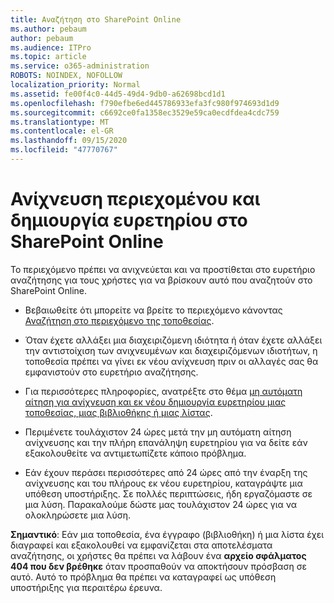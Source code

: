 ```yaml
---
title: Αναζήτηση στο SharePoint Online
ms.author: pebaum
author: pebaum
ms.audience: ITPro
ms.topic: article
ms.service: o365-administration
ROBOTS: NOINDEX, NOFOLLOW
localization_priority: Normal
ms.assetid: fe00f4c0-44d5-49d4-9db0-a62698bcd1d1
ms.openlocfilehash: f790efbe6ed445786933efa3fc980f974693d1d9
ms.sourcegitcommit: c6692ce0fa1358ec3529e59ca0ecdfdea4cdc759
ms.translationtype: MT
ms.contentlocale: el-GR
ms.lasthandoff: 09/15/2020
ms.locfileid: "47770767"
---
```

# <a name="content-crawling-and-indexing-in-sharepoint-online"></a>Ανίχνευση περιεχομένου και δημιουργία ευρετηρίου στο SharePoint Online

Το περιεχόμενο πρέπει να ανιχνεύεται και να προστίθεται στο ευρετήριο αναζήτησης για τους χρήστες για να βρίσκουν αυτό που αναζητούν στο SharePoint Online.

- Βεβαιωθείτε ότι μπορείτε να βρείτε το περιεχόμενο κάνοντας [Αναζήτηση στο περιεχόμενο της τοποθεσίας](https://docs.microsoft.com/sharepoint/make-site-content-searchable).

- Όταν έχετε αλλάξει μια διαχειριζόμενη ιδιότητα ή όταν έχετε αλλάξει την αντιστοίχιση των ανιχνευμένων και διαχειριζόμενων ιδιοτήτων, η τοποθεσία πρέπει να γίνει εκ νέου ανίχνευση πριν οι αλλαγές σας θα εμφανιστούν στο ευρετήριο αναζήτησης.

- Για περισσότερες πληροφορίες, ανατρέξτε στο θέμα [μη αυτόματη αίτηση για ανίχνευση και εκ νέου δημιουργία ευρετηρίου μιας τοποθεσίας, μιας βιβλιοθήκης ή μιας λίστας](https://docs.microsoft.com/sharepoint/crawl-site-content).

- Περιμένετε τουλάχιστον 24 ώρες μετά την μη αυτόματη αίτηση ανίχνευσης και την πλήρη επανάληψη ευρετηρίου για να δείτε εάν εξακολουθείτε να αντιμετωπίζετε κάποιο πρόβλημα.

- Εάν έχουν περάσει περισσότερες από 24 ώρες από την έναρξη της ανίχνευσης και του πλήρους εκ νέου ευρετηρίου, καταγράψτε μια υπόθεση υποστήριξης. Σε πολλές περιπτώσεις, ήδη εργαζόμαστε σε μια λύση. Παρακαλούμε δώστε μας τουλάχιστον 24 ώρες για να ολοκληρώσετε μια λύση.

**Σημαντικό**: Εάν μια τοποθεσία, ένα έγγραφο (βιβλιοθήκη) ή μια λίστα έχει διαγραφεί και εξακολουθεί να εμφανίζεται στα αποτελέσματα αναζήτησης, οι χρήστες θα πρέπει να λάβουν ένα **αρχείο σφάλματος 404 που δεν βρέθηκε** όταν προσπαθούν να αποκτήσουν πρόσβαση σε αυτό. Αυτό το πρόβλημα θα πρέπει να καταγραφεί ως υπόθεση υποστήριξης για περαιτέρω έρευνα.



